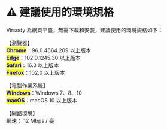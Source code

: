 # ⚠️ 建議使用的環境規格

Virsody 為網頁平臺，無需下載和安裝，建議使用的環境規格如下：



【瀏覽器】\
<mark style="color:blue;">**Chrome**</mark>：96.0.4664.209 以上版本 \
<mark style="color:blue;">**Edge**</mark>：102.0.1245.30 以上版本 \
<mark style="color:blue;">**Safari**</mark>：16.3 以上版本 \
<mark style="color:blue;">**Firefox**</mark>：102.0 以上版本&#x20;



【電腦作業系統】\
<mark style="color:blue;">**Windows**</mark>：Windows 7、8、10 \
<mark style="color:blue;">**macOS**</mark>：macOS 10 以上版本&#x20;



【網路環境】\
網速： 12 Mbps / 臺
